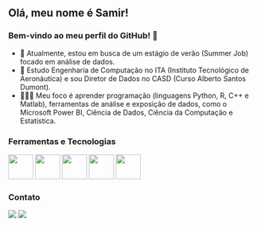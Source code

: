 ## Olá, meu nome é Samir!
### Bem-vindo ao meu perfil do GitHub! 👋

- 🎯 Atualmente, estou em busca de um estágio de verão (Summer Job) focado em análise de dados.
- 🔭 Estudo Engenharia de Computação no ITA (Instituto Tecnológico de Aeronáutica) e sou Diretor de Dados no CASD (Curso Alberto Santos Dumont).
- 👨🏽‍💻 Meu foco é aprender programação (linguagens Python, R, C++ e Matlab), ferramentas de análise e exposição de dados, como o Microsoft Power BI, Ciência de Dados, Ciência da Computação e Estatística.

### Ferramentas e Tecnologias

<link rel="stylesheet" href="https://cdn.jsdelivr.net/gh/devicons/devicon@v2.15.1/devicon.min.css">

<img src="https://cdn.jsdelivr.net/gh/devicons/devicon/icons/python/python-original.svg" width="50" height="50"/> <img src="https://cdn.jsdelivr.net/gh/devicons/devicon/icons/pandas/pandas-original-wordmark.svg" width="50" height="50"/> <img src="https://cdn.jsdelivr.net/gh/devicons/devicon/icons/numpy/numpy-original-wordmark.svg" width="50" height="50"/> <img src="https://cdn.jsdelivr.net/gh/devicons/devicon/icons/matlab/matlab-original.svg" width="50" height="50"/> <img src="https://cdn.jsdelivr.net/gh/devicons/devicon/icons/cplusplus/cplusplus-original.svg" width="50" height="50"/> 

<div>

### Contato

<div>
<a href = "mailto:samir.silva12342@gmail.com"><img src="https://img.shields.io/badge/Gmail-D14836?style=for-the-badge&logo=gmail&logoColor=white" target="_blank"></a>
<a href="https://www.linkedin.com/in/samir-nunes-da-silva/" target="_blank"><img src="https://img.shields.io/badge/-LinkedIn-%230077B5?style=for-the-badge&logo=linkedin&logoColor=white" target="_blank"></a>   
</div>

